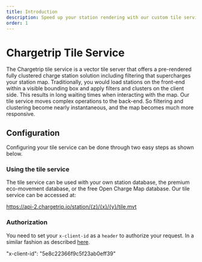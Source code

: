 ```yaml
---
title: Introduction
description: Speed up your station rendering with our custom tile service
order: 1
---
```


# Chargetrip Tile Service
The Chargetrip tile service is a vector tile server that offers a pre-rendered fully clustered charge station solution including filtering that supercharges your station map. Traditionally, you would load stations on the front-end within a visible bounding box and apply filters and clusters on the client side. This results in long waiting times when interacting with the map. Our tile service moves complex operations to the back-end. So filtering and clustering become nearly instantaneous, and the map becomes much more responsive.

## Configuration
Configuring your tile service can be done through two easy steps as shown below.

### Using the tile service
The tile service can be used with your own station database, the premium eco-movement database, or the free Open Charge Map database. Our tile service can be accessed at:

<code-block lang="html" prefix="Tile Service" title="Endpoint">https://api-2.chargetrip.io/station/{z}/{x}/{y}/tile.mvt</code-block>

### Authorization
You need to set your `x-client-id` as a `header` to authorize your request. In a similar fashion as described [here](/Getting-Started/API-Basics/authorization).

<code-block lang="json" prefix="Tile Service" title="Authorization">"x-client-id": "5e8c22366f9c5f23ab0eff39"</code-block>

<examples title="Clone an example">
    <!-- Tiles -->
    <example 
        href="https://chargetrip.github.io/examples/tile-server/?provider=eco#eco" 
        img="tile-service-example.png" 
        title="Vector tile service" 
        description="Show stations on a map using our Vector Tile Server" 
        category="Tiles">
    </example>
</examples>
